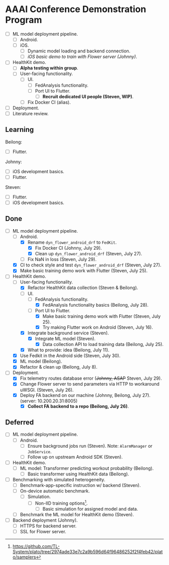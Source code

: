 # AAAI Conference Demonstration Program

- [ ] ML model deployment pipeline.
    - [ ] Android.
    - [ ] iOS.
        - [ ] Dynamic model loading and backend connection.
        - [ ] *iOS basic demo to train with Flower server (Johnny)*.
- [ ] HealthKit demo.
    - [ ] **Alpha testing within group**.
    - [ ] User-facing functionality.
        - [ ] UI.
            - [ ] FedAnalysis functionality.
            - [ ] Port UI to Flutter.
                - [ ] **Recruit dedicated UI people (Steven, WIP)**.
        - [ ] Fix Docker CI (alias).
- [ ] Deployment.
- [ ] Literature review.

## Learning

Beilong:

- [ ] Flutter.

Johnny:

- [ ] iOS development basics.
- [ ] Flutter.

Steven:

- [ ] Flutter.
- [ ] iOS development basics.

## Done

- [ ] ML model deployment pipeline.
    - [ ] Android.
        - [x] Rename `dyn_flower_android_drf` to `FedKit`.
            - [x] Fix Docker CI (Johnny, July 29).
            - [x] Clean up `dyn_flower_android_drf` (Steven, July 27).
        - [ ] Fix NaN in loss (Steven, July 29).
    - [x] CI to check style and test `dyn_flower_android_drf` (Steven, July 27).
    - [x] Make basic training demo work with Flutter (Steven, July 25).
- [ ] HealthKit demo.
    - [ ] User-facing functionality.
        - [x] Refactor HealthKit data collection (Steven & Beilong).
        - [ ] UI.
            - [ ] FedAnalysis functionality.
                - [x] FedAnalysis functionality basics (Beilong, July 28).
            - [ ] Port UI to Flutter.
                - [x] Make basic training demo work with Flutter (Steven, July 25).
                - [x] Try making Flutter work on Android (Steven, July 16).
        - [x] Integrate background service (Steven).
            - [x] Integrate ML model (Steven).
                - [x] Data collection API to load training data
                    (Beilong, July 25).
        - [x] What to provide: idea (Beilong, July 11).
    - [x] Use Fedkit in the Android side (Steven, July 30).
    - [x] ML model (Beilong).
    - [x] Refactor & clean up (Beilong, July 8).
- [ ] Deployment.
    - [x] Fix telemetry routes database error (~~Johnny, ASAP~~ Steven, July 29).
    - [x] Change Flower server to send parameters via HTTP to workaround uWSGI.
        (Steven, July 26).
    - [x] Deploy FA backend on our machine (Johnny, Beilong, July 27).
        (server: 10.200.20.31:8005)
        - [x] **Collect FA backend to a repo (Beilong, July 26)**.

## Deferred

- [ ] ML model deployment pipeline.
    - [ ] Android.
        - [ ] Ensure background jobs run (Steven).
            Note: `AlarmManager` or `JobService`.
        - [ ] Follow up on upstream Android SDK (Steven).
- [ ] HealthKit demo.
    - [ ] ML model: Transformer predicting workout probability (Beilong).
        - [ ] Basic transformer using HealthKit data (Beilong).
- [ ] Benchmarking with simulated heterogeneity.
    - [ ] Benchmark-app-specific instruction w/ backend (Steven).
    - [ ] On-device automatic benchmark.
        - [ ] Simulation.
            - [ ] Non-IID training options[^1].
                - [ ] Basic simulation for assigned model and data.
    - [ ] Benchmark the ML model for HealthKit demo (Steven).
- [ ] Backend deployment (Johnny).
    - [ ] HTTPS for backend server.
    - [ ] SSL for Flower server.

[^1]: <https://github.com/TL-System/plato/tree/2974ade33e7c2a9b596d64f96486252f2f4feb42/plato/samplers>
